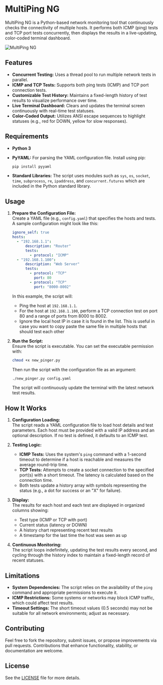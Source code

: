 # MultiPing NG

MultiPing NG is a Python-based network monitoring tool that continuously checks the connectivity of multiple hosts. It performs both ICMP (ping) tests and TCP port tests concurrently, then displays the results in a live-updating, color-coded terminal dashboard.

![MultiPing NG](./docs/images/multiping_ng.png)

## Features

- **Concurrent Testing:** Uses a thread pool to run multiple network tests in parallel.
- **ICMP and TCP Tests:** Supports both ping tests (ICMP) and TCP port connection tests.
- **Customizable Test History:** Maintains a fixed-length history of test results to visualize performance over time.
- **Live Terminal Dashboard:** Clears and updates the terminal screen continuously with real-time test statuses.
- **Color-Coded Output:** Utilizes ANSI escape sequences to highlight statuses (e.g., red for DOWN, yellow for slow responses).

## Requirements

- **Python 3**  
- **PyYAML:** For parsing the YAML configuration file. Install using pip:

  ```bash
  pip install pyyaml
  ```

- **Standard Libraries:** The script uses modules such as `sys`, `os`, `socket`, `time`, `subprocess`, `re`, `ipaddress`, and `concurrent.futures` which are included in the Python standard library.

## Usage

1. **Prepare the Configuration File:**  
   Create a YAML file (e.g., `config.yaml`) that specifies the hosts and tests. A sample configuration might look like this:

   ```yaml
   ignore_self: true
   hosts:
     - "192.168.1.1":
         description: "Router"
         tests:
           - protocol: "ICMP"
     - "192.168.1.100":
         description: "Web Server"
         tests:
           - protocol: "TCP"
             port: 80
           - protocol: "TCP"
             port: "8000-8002"
   ```

   In this example, the script will:
   - Ping the host at `192.168.1.1`.
   - For the host at `192.168.1.100`, perform a TCP connection test on port 80 and a range of ports from 8000 to 8002.
   - Ignore the local host IP in case it is found in the list. This is useful in case you want to copy paste the same file in multiple hosts that should test each other

2. **Run the Script:**  
   Ensure the script is executable. You can set the executable permission with:

   ```bash
   chmod +x new_pinger.py
   ```

   Then run the script with the configuration file as an argument:

   ```bash
   ./new_pinger.py config.yaml
   ```

   The script will continuously update the terminal with the latest network test results.

## How It Works

1. **Configuration Loading:**  
   The script reads a YAML configuration file to load host details and test parameters. Each host must be provided with a valid IP address and an optional description. If no test is defined, it defaults to an ICMP test.

2. **Testing Logic:**  
   - **ICMP Tests:** Uses the system's `ping` command with a 1-second timeout to determine if a host is reachable and measures the average round-trip time.
   - **TCP Tests:** Attempts to create a socket connection to the specified port(s) with a short timeout. The latency is calculated based on the connection time.
   - Both tests update a history array with symbols representing the status (e.g., a dot for success or an "X" for failure).

3. **Display:**  
   The results for each host and each test are displayed in organized columns showing:
   - Test type (ICMP or TCP with port)
   - Current status (latency or DOWN)
   - A history chart representing recent test results
   - A timestamp for the last time the host was seen as up

4. **Continuous Monitoring:**  
   The script loops indefinitely, updating the test results every second, and cycling through the history index to maintain a fixed-length record of recent statuses.

## Limitations

- **System Dependencies:** The script relies on the availability of the `ping` command and appropriate permissions to execute it.
- **ICMP Restrictions:** Some systems or networks may block ICMP traffic, which could affect test results.
- **Timeout Settings:** The short timeout values (0.5 seconds) may not be suitable for all network environments; adjust as necessary.

## Contributing

Feel free to fork the repository, submit issues, or propose improvements via pull requests. Contributions that enhance functionality, stability, or documentation are welcome.

## License

See the [LICENSE](LICENSE) file for more details.
